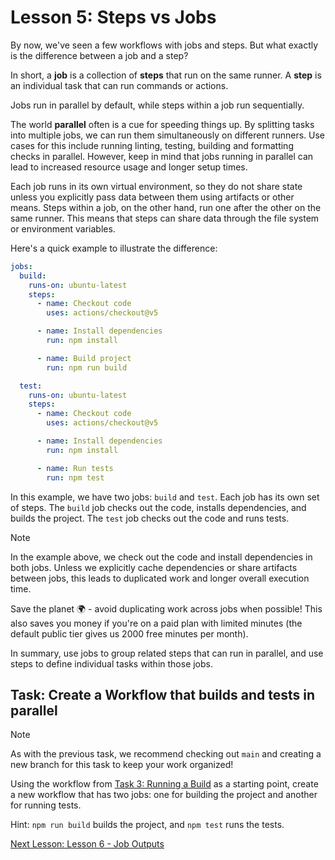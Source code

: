 # Lesson 5: Steps vs Jobs

By now, we've seen a few workflows with jobs and steps. But what exactly is the
difference between a job and a step?

In short, a **job** is a collection of **steps** that run on the same runner. A
**step** is an individual task that can run commands or actions.

Jobs run in parallel by default, while steps within a job run sequentially.

The world **parallel** often is a cue for speeding things up. By splitting tasks
into multiple jobs, we can run them simultaneously on different runners. Use
cases for this include running linting, testing, building and formatting checks
in parallel. However, keep in mind that jobs running in parallel can lead to
increased resource usage and longer setup times.

Each job runs in its own virtual environment, so they do not share state unless
you explicitly pass data between them using artifacts or other means. Steps
within a job, on the other hand, run one after the other on the same runner.
This means that steps can share data through the file system or environment
variables.

Here's a quick example to illustrate the difference:

```yaml
jobs:
  build:
    runs-on: ubuntu-latest
    steps:
      - name: Checkout code
        uses: actions/checkout@v5

      - name: Install dependencies
        run: npm install

      - name: Build project
        run: npm run build

  test:
    runs-on: ubuntu-latest
    steps:
      - name: Checkout code
        uses: actions/checkout@v5

      - name: Install dependencies
        run: npm install

      - name: Run tests
        run: npm test
```

In this example, we have two jobs: `build` and `test`. Each job has its own set
of steps. The `build` job checks out the code, installs dependencies, and builds
the project. The `test` job checks out the code and runs tests.

> [!NOTE]
> In the example above, we check out the code and install dependencies
> in both jobs. Unless we explicitly cache dependencies or share artifacts
> between jobs, this leads to duplicated work and longer overall execution time.

Save the planet 🌍 - avoid duplicating work across jobs when possible! This also
saves you money if you're on a paid plan with limited minutes (the default
public tier gives us 2000 free minutes per month).

In summary, use jobs to group related steps that can run in parallel, and use
steps to define individual tasks within those jobs.

## Task: Create a Workflow that builds and tests in parallel

> [!NOTE]
> As with the previous task, we recommend checking out `main` and creating a new
> branch for this task to keep your work organized!

Using the workflow from [Task 3: Running a Build](./003-running-build.md) as a
starting point, create a new workflow that has two jobs: one for building the
project and another for running tests.

Hint: `npm run build` builds the project, and `npm test` runs the tests.

[Next Lesson: Lesson 6 - Job Outputs](006-outputs.md)

